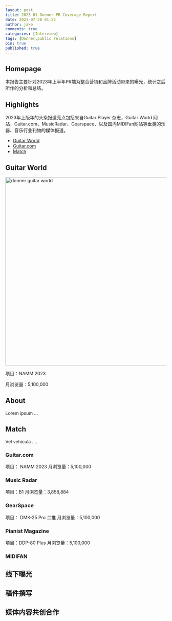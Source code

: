```yaml
---
layout: post
title: 2023 H1 Donner PR Coverage Report
date: 2023-07-20 01:22
author: jake
comments: true
categories: [Interview]
tags: [Donner,public relations]
pin: true
published: true
---
```


## Homepage
本报告主要针对2023年上半年PR端为整合营销和品牌活动带来的曝光，统计之后所作的分析和总结。

## Highlights
2023年上版年的头条报道亮点包括来自Guitar Player 杂志，Guitar World 网站，Guitar.com、MusicRadar、Gearspace、以及国内MIDIFan网站等垂类的乐器、音乐行业刊物的媒体报道。

<ul id="profileTabs" class="nav nav-tabs">
    <li class="active"><a href="#profile" data-toggle="tab">Guitar World</a></li>
    <li><a href="#about" data-toggle="tab">Guitar.com</a></li>
    <li><a href="#match" data-toggle="tab">Match</a></li>
</ul>
  <div class="tab-content">
<div role="tabpanel" class="tab-pane active" id="profile">
    <h2>Guitar World</h2>
<p><a href="https://www.guitarworld.com/news/donner-seeker-series-dst-600-dst-700" class="popup img-link"><img src="/guitarworldseekernamm.png" alt="donner guitar world" width="972" height="589" class=" ls-is-cached lazyloaded" data-proofer-ignore=""></a></p>
<p>项目：NAMM 2023</p>
<p>月浏览量：5,100,000</p>
</div>

<div role="tabpanel" class="tab-pane" id="about">
    <h2>About</h2>
    <p>Lorem ipsum ...</p></div>

<div role="tabpanel" class="tab-pane" id="match">
    <h2>Match</h2>
    <p>Vel vehicula ....</p>
</div>
</div>


### Guitar.com
项目： NAMM 2023
月浏览量：5,100,000

### Music Radar
项目：B1
月浏览量：3,858,884

### GearSpace
项目： DMK-25 Pro 二推
月浏览量：5,100,000

### Pianist Magazine 
项目：DDP-80 Plus
月浏览量：5,100,000

### MIDIFAN



## 线下曝光
## 稿件撰写
## 媒体内容共创合作


